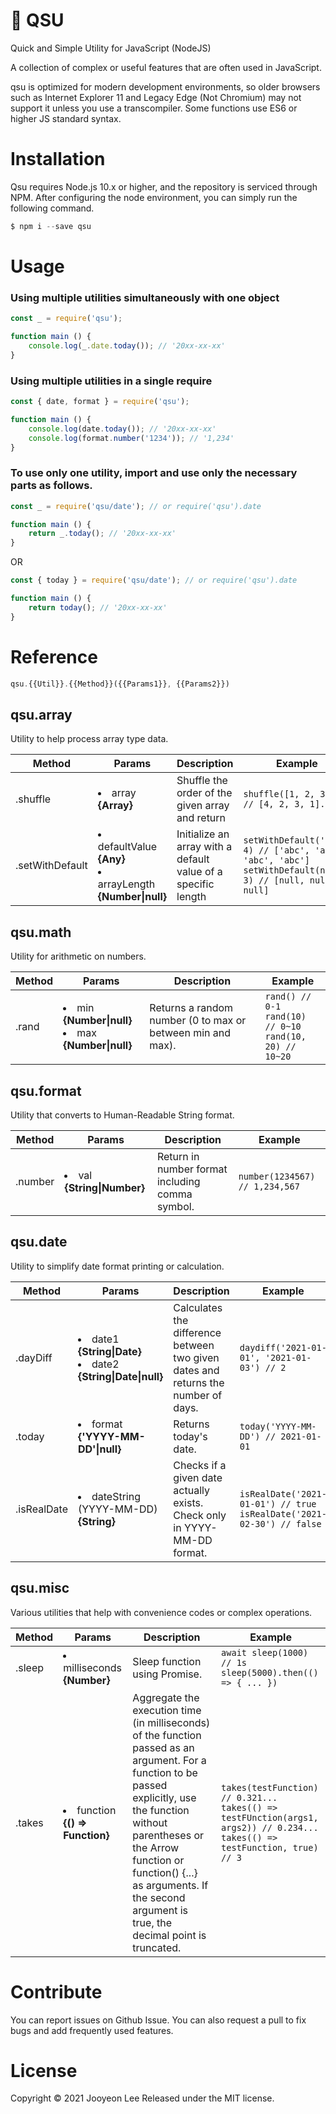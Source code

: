 # 🧰 QSU
Quick and Simple Utility for JavaScript (NodeJS)

A collection of complex or useful features that are often used in JavaScript.

qsu is optimized for modern development environments, so older browsers such as Internet Explorer 11 and Legacy Edge (Not Chromium) may not support it unless you use a transcompiler. Some functions use ES6 or higher JS standard syntax.

# Installation
Qsu requires Node.js 10.x or higher, and the repository is serviced through NPM.
After configuring the node environment, you can simply run the following command.
```javascript
$ npm i --save qsu
```

# Usage
### Using multiple utilities simultaneously with one object
```javascript
const _ = require('qsu');

function main () {
    console.log(_.date.today()); // '20xx-xx-xx'
}
```

### Using multiple utilities in a single require
```javascript
const { date, format } = require('qsu');

function main () {
    console.log(date.today()); // '20xx-xx-xx'
    console.log(format.number('1234')); // '1,234'
}
```

### To use only one utility, import and use only the necessary parts as follows.
```javascript
const _ = require('qsu/date'); // or require('qsu').date 

function main () {
    return _.today(); // '20xx-xx-xx'
}
```
OR
```javascript
const { today } = require('qsu/date'); // or require('qsu').date 

function main () {
    return today(); // '20xx-xx-xx'
}
```

# Reference
```javascript
qsu.{{Util}}.{{Method}}({{Params1}}, {{Params2}})
```

## qsu.array
Utility to help process array type data.

| Method | Params | Description | Example |
| --- | --- | --- | --- |
| .shuffle | <li>array **{Array}**</li> | Shuffle the order of the given array and return | `shuffle([1, 2, 3, 4]) // [4, 2, 3, 1]...` |
| .setWithDefault | <li>defaultValue **{Any}**</li><li>arrayLength **{Number&#124;null}**</li> | Initialize an array with a default value of a specific length | `setWithDefault('abc', 4) // ['abc', 'abc', 'abc', 'abc']`<br/>`setWithDefault(null, 3) // [null, null, null]` |

## qsu.math
Utility for arithmetic on numbers.

| Method | Params | Description | Example |
| --- | --- | --- | --- |
| .rand | <li>min **{Number&#124;null}**</li><li>max **{Number&#124;null}**</li> | Returns a random number (0 to max or between min and max). | `rand() // 0-1`<br/>`rand(10) // 0~10`<br/>`rand(10, 20) // 10~20` |

## qsu.format
Utility that converts to Human-Readable String format.

| Method | Params | Description | Example |
| --- | --- | --- | --- |
| .number | <li>val **{String&#124;Number}**</li> | Return in number format including comma symbol. | `number(1234567) // 1,234,567` |

## qsu.date
Utility to simplify date format printing or calculation.

| Method | Params | Description | Example |
| --- | --- | --- | --- |
| .dayDiff | <li>date1 **{String&#124;Date}**</li><li>date2 **{String&#124;Date&#124;null}**</li> | Calculates the difference between two given dates and returns the number of days. | `daydiff('2021-01-01', '2021-01-03') // 2` |
| .today | <li>format **{'YYYY-MM-DD'&#124;null}**</li> | Returns today's date. | `today('YYYY-MM-DD') // 2021-01-01` |
| .isRealDate | <li>dateString (YYYY-MM-DD) **{String}**</li> | Checks if a given date actually exists. Check only in YYYY-MM-DD format. | `isRealDate('2021-01-01') // true`<br/>`isRealDate('2021-02-30') // false` |

## qsu.misc
Various utilities that help with convenience codes or complex operations.

| Method | Params | Description | Example |
| --- | --- | --- | --- |
| .sleep | <li>milliseconds **{Number}**</li> | Sleep function using Promise. | `await sleep(1000) // 1s`<br/>`sleep(5000).then(() => { ... })` |
| .takes | <li>function **{() => Function}**</li> | Aggregate the execution time (in milliseconds) of the function passed as an argument. For a function to be passed explicitly, use the function without parentheses or the Arrow function or function() {...} as arguments. If the second argument is true, the decimal point is truncated. | `takes(testFunction) // 0.321...`<br/>`takes(() => testFUnction(args1, args2)) // 0.234...`<br/>`takes(() => testFunction, true) // 3` |

# Contribute
You can report issues on Github Issue. You can also request a pull to fix bugs and add frequently used features.

# License
Copyright © 2021 Jooyeon Lee Released under the MIT license.

